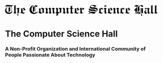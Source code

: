 <picture>
  <center><source media="(prefers-color-scheme: dark)" srcset="l-tcsh.svg" width="480"></center>
  <center><source media="(prefers-color-scheme: light)" srcset="dtcsh.svg" width="480"></center>
  <img alt="Shows an illustrated sun in light mode and a moon with stars in dark mode." src="dtcsh.svg">
</picture>



# The Computer Science Hall 
### A Non-Profit Organization and International Community of People Passionate About Technology
